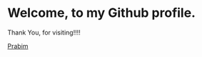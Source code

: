 <h1>Welcome, to my Github profile.</h1>
<p>Thank You, for visiting!!!!</p>
<a href="https://prabim.com.np">Prabim</a>
